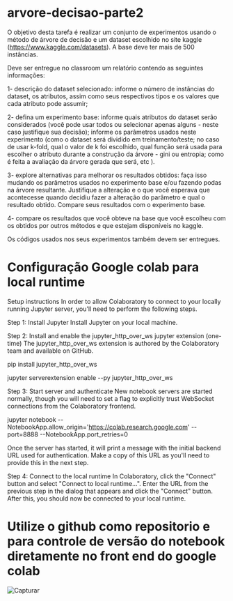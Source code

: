 # arvore-decisao-parte2
O objetivo desta tarefa é realizar um conjunto de experimentos usando o método de árvore de decisão e um dataset escolhido no site kaggle (https://www.kaggle.com/datasets). A base deve ter mais de 500 instâncias.


Deve ser entregue no classroom um relatório contendo as seguintes informações:

1- descrição do dataset selecionado: informe o número de instâncias do dataset, os atributos, assim como seus respectivos tipos e os valores que cada atributo pode assumir;

2- defina um experimento base: informe quais atributos do dataset serão considerados (você pode usar todos ou selecionar apenas alguns - neste caso justifique sua decisão); informe os parâmetros usados neste experimento (como o dataset será dividido em treinamento/teste; no caso de usar k-fold, qual o valor de k foi escolhido, qual função será usada para escolher o atributo durante a construção da árvore - gini ou entropia; como é feita a avaliação da árvore gerada que será, etc ).

3- explore alternativas para melhorar os resultados obtidos: faça isso mudando os parâmetros usados no experimento base e/ou fazendo podas na árvore resultante. Justifique a alteração e o que você esperava que acontecesse quando decidiu fazer a alteração do parâmetro e qual o resultado obtido. Compare seus resultados com o experimento base.

4- compare os resultados que você obteve na base que você escolheu com os obtidos por outros métodos e que estejam disponíveis no kaggle.

Os códigos usados nos seus experimentos também devem ser entregues.


# Configuração Google colab para local runtime 

Setup instructions
In order to allow Colaboratory to connect to your locally running Jupyter server, you'll need to perform the following steps.

Step 1: Install Jupyter
Install Jupyter on your local machine.

Step 2: Install and enable the jupyter_http_over_ws jupyter extension (one-time)
The jupyter_http_over_ws extension is authored by the Colaboratory team and available on GitHub.

pip install jupyter_http_over_ws

jupyter serverextension enable --py jupyter_http_over_ws

Step 3: Start server and authenticate
New notebook servers are started normally, though you will need to set a flag to explicitly trust WebSocket connections from the Colaboratory frontend.

jupyter notebook --NotebookApp.allow_origin='https://colab.research.google.com' --port=8888 --NotebookApp.port_retries=0
    
Once the server has started, it will print a message with the initial backend URL used for authentication. Make a copy of this URL as you'll need to provide this in the next step.

Step 4: Connect to the local runtime
In Colaboratory, click the "Connect" button and select "Connect to local runtime...". Enter the URL from the previous step in the dialog that appears and click the "Connect" button. After this, you should now be connected to your local runtime.

# Utilize o github como repositorio e para controle de versão do notebook diretamente no front end do google colab
![Capturar](https://user-images.githubusercontent.com/21993550/178114681-d810653b-ca8f-4e9d-a80b-978f3c3e8689.PNG)

